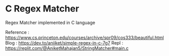 # C Regex Matcher
Regex Matcher implemented in C language 

Reference : https://www.cs.princeton.edu/courses/archive/spr09/cos333/beautiful.html
Blog : https://dev.to/aniiket/simple-regex-in-c-7g7
Repl : https://replit.com/@AniketMahajan5/StringMatcher#main.c